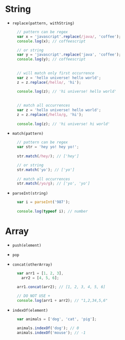  
# String

* `replace(pattern, withString)`
  ```js
    // pattern can be regex
    var x = 'javascript'.replace(/java/, 'coffee');
    console.log(x); // coffeescript

    // or string
    var y = 'javascript'.replace('java', 'coffee');
    console.log(y); // coffeescript
    
    
    // will match only first occurrence
    var z = 'hello universe! hello world';
    z = z.replace(/hello/, 'hi');
    
    console.log(z); // 'hi universe! hello world'
    
    
    // match all occurrences
    var z = 'hello universe! hello world';
    z = z.replace(/hello/g, 'hi');
    
    console.log(z); // 'hi universe! hi world'
  ```
  
* `match(pattern)`
  ```js
    // pattern can be regex
    var str = 'hey yo! hey yo!';
    
    str.match(/hey/); // ['hey']

    // or string
    str.match('yo'); // ['yo']
    
    // match all occurrences
    str.match(/yo/g); // ['yo', 'yo']
  ```


* `parseInt(string)`
  ```js
    var i = parseInt('987');
    
    console.log(typeof i); // number
  ```

# Array

* `push(element)`
* `pop`
* `concat(otherArray)`
  ```js
    var arr1 = [1, 2, 3],
      arr2 = [4, 5, 6];

    arr1.concat(arr2); // [1, 2, 3, 4, 5, 6]
    
    // DO NOT USE +
    console.log(arr1 + arr2); // "1,2,34,5,6"
  ```

* `indexOf(element)`
  ```js
    var animals = ['dog', 'cat', 'pig'];

    animals.indexOf('dog'); // 0
    animals.indexOf('mouse'); // -1
  ```
